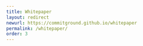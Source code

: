 ```yaml
---
title: Whitepaper
layout: redirect
newurl: https://commitground.github.io/whitepaper
permalink: /whitepaper/
order: 3
---
```

